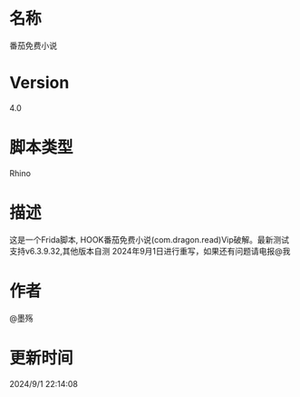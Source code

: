# 名称
番茄免费小说
# Version
4.0
# 脚本类型
Rhino
# 描述
这是一个Frida脚本, HOOK番茄免费小说(com.dragon.read)Vip破解。最新测试支持v6.3.9.32,其他版本自测
2024年9月1日进行重写，如果还有问题请电报@我

# 作者
@墨殇
# 更新时间
2024/9/1 22:14:08